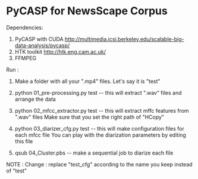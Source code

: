 # PyCASP for NewsScape Corpus

Dependencies:
1. PyCASP with CUDA 
http://multimedia.icsi.berkeley.edu/scalable-big-data-analysis/pycasp/
2. HTK toolkit 
http://htk.eng.cam.ac.uk/
3. FFMPEG

Run :

1. Make a folder with all your ".mp4" files. Let's say it is "test"

2. python 01_pre-processing.py test -- this will extract ".wav" files and arrange the data

3. python 02_mfcc_extractor.py test -- this will extract mffc features from ".wav" files
Make sure that you set the right path of "HCopy"

4. python 03_diarizer_cfg.py test -- this will make configuration files for each mfcc file
You can play with the diarization parameters by editing this file

5. qsub 04_Cluster.pbs -- make a sequential job to diarize each file

NOTE : Change : replace "test_cfg" according to the name you keep instead of "test" 
